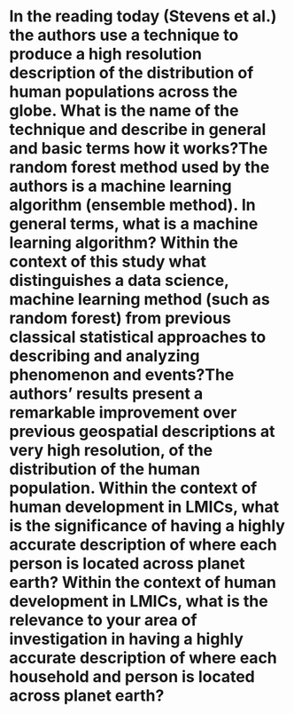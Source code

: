 # In the reading today (Stevens et al.) the authors use a technique to produce a high resolution description of the distribution of human populations across the globe. What is the name of the technique and describe in general and basic terms how it works?The random forest method used by the authors is a machine learning algorithm (ensemble method). In general terms, what is a machine learning algorithm? Within the context of this study what distinguishes a data science, machine learning method (such as random forest) from previous classical statistical approaches to describing and analyzing phenomenon and events?The authors’ results present a remarkable improvement over previous geospatial descriptions at very high resolution, of the distribution of the human population. Within the context of human development in LMICs, what is the significance of having a highly accurate description of where each person is located across planet earth? Within the context of human development in LMICs, what is the relevance to your area of investigation in having a highly accurate description of where each household and person is located across planet earth?

